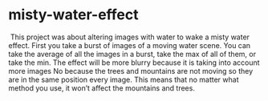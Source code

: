 # misty-water-effect
![]()
This project was about altering images with water to wake a misty water effect.
First you take a burst of images of a moving water scene. You can take the average of all the images in a burst, take the max of all of them, or take the min.
The effect will be more blurry because it is taking into account more images
No because the trees and mountains are not moving so they are in the same position every image. This means that no matter what method you use, it won’t affect the mountains and trees.
